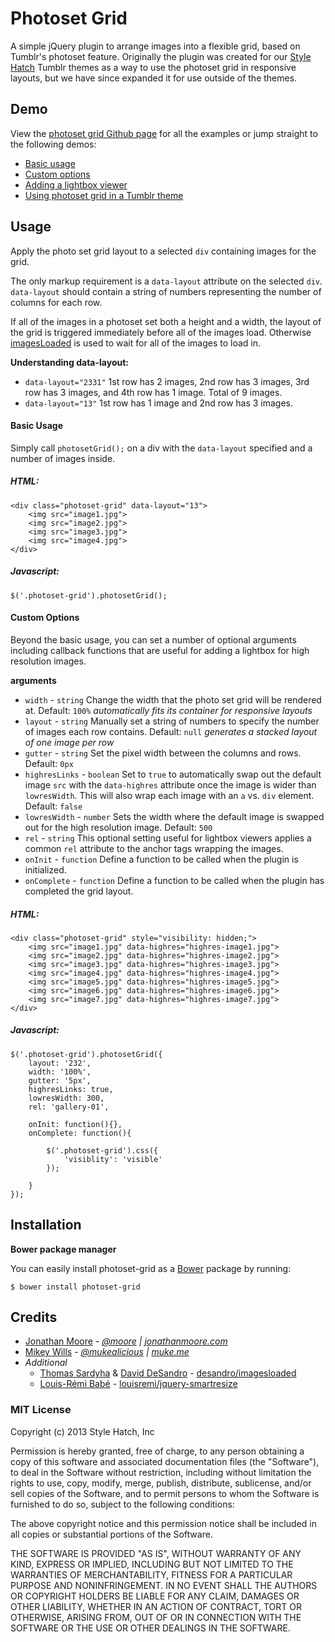 # Photoset Grid

A simple jQuery plugin to arrange images into a flexible grid, based on Tumblr's photoset feature. Originally the plugin was created for our [Style Hatch](http://stylehatch.co) Tumblr themes as a way to use the photoset grid in responsive layouts, but we have since expanded it for use outside of the themes.

## Demo

View the [photoset grid Github page](http://stylehatch.github.com/photoset-grid) for all the examples or jump straight to the following demos: 

- [Basic usage](http://stylehatch.github.com/photoset-grid#demo-basic-usage)
- [Custom options](http://stylehatch.github.com/photoset-grid#demo-custom-options)
- [Adding a lightbox viewer](http://stylehatch.github.com/photoset-grid#demo-lightbox)
- [Using photoset grid in a Tumblr theme](http://stylehatch.github.com/photoset-grid#demo-tumblr)

## Usage

Apply the photo set grid layout to a selected `div` containing images for the grid. 

The only markup requirement is a `data-layout` attribute on the selected `div`. `data-layout` should contain a string of numbers representing the number of columns for each row. 

If all of the images in a photoset set both a height and a width, the layout of the grid is triggered immediately before all of the images load. Otherwise [imagesLoaded](https://github.com/desandro/imagesloaded) is used to wait for all of the images to load in.

**Understanding data-layout:**

- `data-layout="2331"` 1st row has 2 images, 2nd row has 3 images, 3rd row has 3 images, and 4th row has 1 image. Total of 9 images.
- `data-layout="13"` 1st row has 1 image and 2nd row has 3 images.

#### Basic Usage

Simply call `photosetGrid();` on a div with the `data-layout` specified and a number of images inside.

##### HTML:
	<div class="photoset-grid" data-layout="13">
		<img src="image1.jpg">
		<img src="image2.jpg">
		<img src="image3.jpg">
		<img src="image4.jpg">
	</div>
	
##### Javascript:
	$('.photoset-grid').photosetGrid();
#### Custom Options

Beyond the basic usage, you can set a number of optional arguments including callback functions that are useful for adding a lightbox for high resolution images.

**arguments**

- `width` - `string` Change the width that the photo set grid will be rendered at. Default: `100%` *automatically fits its container for responsive layouts*
- `layout` - `string` Manually set a string of numbers to specify the number of images each row contains. Default: `null` *generates a stacked layout of one image per row*
- `gutter` - `string` Set the pixel width between the columns and rows. Default: `0px`
- `highresLinks` - `boolean` Set to `true` to automatically swap out the default image `src` with the `data-highres` attribute once the image is wider than `lowresWidth`. This will also wrap each image with an `a` vs. `div` element. Default: `false`
- `lowresWidth` - `number` Sets the width where the default image is swapped out for the high resolution image. Default: `500`
- `rel` - `string` This optional setting useful for lightbox viewers applies a common `rel` attribute to the anchor tags wrapping the images.
- `onInit` - `function` Define a function to be called when the plugin is initialized.
- `onComplete` - `function` Define a function to be called when the plugin has completed the grid layout.

##### HTML:
	<div class="photoset-grid" style="visibility: hidden;">
		<img src="image1.jpg" data-highres="highres-image1.jpg">
		<img src="image2.jpg" data-highres="highres-image2.jpg">
		<img src="image3.jpg" data-highres="highres-image3.jpg">
		<img src="image4.jpg" data-highres="highres-image4.jpg">
		<img src="image5.jpg" data-highres="highres-image5.jpg">
		<img src="image6.jpg" data-highres="highres-image6.jpg">
		<img src="image7.jpg" data-highres="highres-image7.jpg">
	</div>
	
##### Javascript:
	$('.photoset-grid').photosetGrid({
		layout: '232',
		width: '100%',
		gutter: '5px',
		highresLinks: true,
		lowresWidth: 300,
		rel: 'gallery-01',
		
		onInit: function(){},
		onComplete: function(){
		
			$('.photoset-grid').css({
				'visiblity': 'visible'
			});
			
		}
	});

## Installation

**Bower package manager**

You can easily install photoset-grid as a [Bower](https://github.com/twitter/bower) package by running:

	$ bower install photoset-grid

## Credits

* [Jonathan Moore](http://github.com/jonathanmoore) - *[@moore](http://twitter.com/moore) | [jonathanmoore.com](http://jonathanmoore.com)*
* [Mikey Wills](http://muke.me) - *[@mukealicious](https://twitter.com/mukealicious) | [muke.me](http://muke.me)*
* *Additional*
	* [Thomas Sardyha](https://github.com/Darsain) & [David DeSandro](https://github.com/desandro/) - [desandro/imagesloaded](https://github.com/desandro/imagesloaded)
	* [Louis-Rémi Babé](https://github.com/louisremi/) - [louisremi/jquery-smartresize](https://github.com/louisremi/jquery-smartresize)

### MIT License

Copyright (c) 2013 Style Hatch, Inc

Permission is hereby granted, free of charge, to any person obtaining a copy
of this software and associated documentation files (the "Software"), to deal
in the Software without restriction, including without limitation the rights
to use, copy, modify, merge, publish, distribute, sublicense, and/or sell
copies of the Software, and to permit persons to whom the Software is
furnished to do so, subject to the following conditions:

The above copyright notice and this permission notice shall be included in
all copies or substantial portions of the Software.

THE SOFTWARE IS PROVIDED "AS IS", WITHOUT WARRANTY OF ANY KIND, EXPRESS OR
IMPLIED, INCLUDING BUT NOT LIMITED TO THE WARRANTIES OF MERCHANTABILITY,
FITNESS FOR A PARTICULAR PURPOSE AND NONINFRINGEMENT. IN NO EVENT SHALL THE
AUTHORS OR COPYRIGHT HOLDERS BE LIABLE FOR ANY CLAIM, DAMAGES OR OTHER
LIABILITY, WHETHER IN AN ACTION OF CONTRACT, TORT OR OTHERWISE, ARISING FROM,
OUT OF OR IN CONNECTION WITH THE SOFTWARE OR THE USE OR OTHER DEALINGS IN
THE SOFTWARE.
